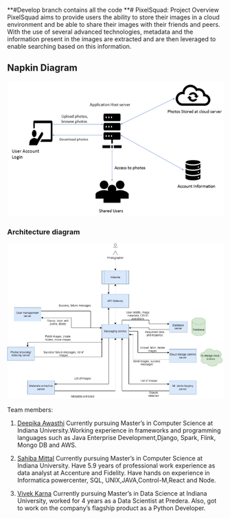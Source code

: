 **#Develop branch contains all the code 
**# PixelSquad: Project Overview
PixelSquad aims to provide users the ability to store their images in a cloud environment 
and be able to share their images with their friends and peers. With the use of several
advanced technologies, metadata and the information present in the images are extracted and
are then leveraged to enable searching based on this information.

## Napkin Diagram
![Napkin](docs/Napkin_Diagram.PNG)

### Architecture diagram
![Architecture](docs/architecture_diagram.jpg)

Team members:

1. [Deepika Awasthi](https://github.com/danagar0312)
Currently pursuing Master’s in Computer Science at Indiana University.Working experience in frameworks and programming languages such as Java Enterprise Development,Django, Spark, Flink, Mongo DB and AWS.

2. [Sahiba Mittal](https://github.com/SahibaM)
Currently pursuing Master’s in Computer Science at Indiana University. Have 5.9 years of professional work experience as data analyst at Accenture and Fidelity. Have hands on experience in Informatica powercenter, SQL, UNIX,JAVA,Control-M,React and Node.

3. [Vivek Karna](https://github.com/vivekka93)
Currently pursuing Master’s in Data Science at Indiana University, worked for 4 years as a Data Scientist at Predera. Also, got to work on the company’s flagship product as a Python Developer.
